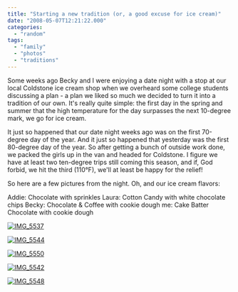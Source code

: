 ```yaml
---
title: "Starting a new tradition (or, a good excuse for ice cream)"
date: "2008-05-07T12:21:22.000"
categories: 
  - "random"
tags: 
  - "family"
  - "photos"
  - "traditions"
---
```


Some weeks ago Becky and I were enjoying a date night with a stop at our local Coldstone ice cream shop when we overheard some college students discussing a plan - a plan we liked so much we decided to turn it into a tradition of our own. It's really quite simple: the first day in the spring and summer that the high temperature for the day surpasses the next 10-degree mark, we go for ice cream.

It just so happened that our date night weeks ago was on the first 70-degree day of the year. And it just so happened that yesterday was the first 80-degree day of the year. So after getting a bunch of outside work done, we packed the girls up in the van and headed for Coldstone. I figure we have at least two ten-degree trips still coming this season, and if, God forbid, we hit the third (110°F), we'll at least be happy for the relief!

So here are a few pictures from the night. Oh, and our ice cream flavors:

Addie: Chocolate with sprinkles Laura: Cotton Candy with white chocolate chips Becky: Chocolate & Coffee with cookie dough me: Cake Batter Chocolate with cookie dough

[![IMG_5537](http://farm3.static.flickr.com/2201/2472043055_1214c3c896.jpg)](http://www.flickr.com/photos/chrishubbs/2472043055/ "IMG_5537 by chrishubbs, on Flickr")

[![IMG_5544](http://farm3.static.flickr.com/2235/2472048661_e068a7be65.jpg)](http://www.flickr.com/photos/chrishubbs/2472048661/ "IMG_5544 by chrishubbs, on Flickr")

[![IMG_5550](http://farm4.static.flickr.com/3243/2472878922_bbab2a316e.jpg)](http://www.flickr.com/photos/chrishubbs/2472878922/ "IMG_5550 by chrishubbs, on Flickr")

[![IMG_5542](http://farm3.static.flickr.com/2316/2472045813_7dee7ddbde.jpg)](http://www.flickr.com/photos/chrishubbs/2472045813/ "IMG_5542 by chrishubbs, on Flickr")

[![IMG_5548](http://farm3.static.flickr.com/2077/2472875164_4f938866b5.jpg)](http://www.flickr.com/photos/chrishubbs/2472875164/ "IMG_5548 by chrishubbs, on Flickr")
